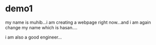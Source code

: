 # demo1

my name is muhib...i am creating a webpage right now...and i am again change my name which is hasan....



i am also a good engineer...


